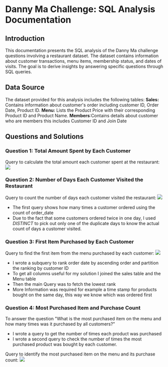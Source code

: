 # Danny Ma Challenge: SQL Analysis Documentation
## Introduction
This documentation presents the SQL analysis of the Danny Ma challenge questions involving a restaurant dataset. The dataset contains information about customer transactions, menu items, membership status, and dates of visits. The goal is to derive insights by answering specific questions through SQL queries.
## Data Source
The dataset provided for this analysis includes the following tables:
**Sales:** Contains information about customer's order including customer ID, Order Date, Product ID.
**Menu:**  Lists the Product Price with their corresponding Product ID and  Product Name.
**Members**:Contains details about customer who are members this includes Customer ID and Join Date
## Questions and Solutions
### Question 1: Total Amount Spent by Each Customer
Query to calculate the total amount each customer spent at the restaurant:
![](https://github.com/AnietieJohnson/Danny-Ma-week-1-challenge-/blob/main/solution%20to%20question%201.png)
### Question 2: Number of Days Each Customer Visited the Restaurant
Query to count the number of days each customer visited the restaurant:
![](https://github.com/AnietieJohnson/Danny-Ma-week-1-challenge-/blob/main/Answer%20to%20question%202.png)
- The first query shows how many times a customer ordered using the count of order_date
- Due to the fact that some customers ordered twice in one day, I used *DISTINCT* to pick out only one of the duplicate days to know the actual count of days a customer visited.

### Question 3: First Item Purchased by Each Customer
Query to find the first item from the menu purchased by each customer:
![](https://github.com/AnietieJohnson/Danny-Ma-week-1-challenge-/blob/main/solution%20to%20question%203.png)
- I wrote a subquery to rank order date by ascending order and partition the ranking by customer ID
- To get all columns useful for my solution I joined the sales table and the Menu table
- Then the main Query was to fetch the lowest rank
- More Information was required for example a time stamp for products bought on the same day, this way we know which was ordered first  
### Question 4: Most Purchased Item and Purchase Count
To answer the question "What is the most purchased item on the menu and how many times was it purchased by all customers?"
- I wrote a query to get the number of times each product was purchased
- I wrote a second query to check the number of times the most purchased product was bought by each customer.

Query to identify the most purchased item on the menu and its purchase count:
![](https://github.com/AnietieJohnson/Danny-Ma-week-1-challenge-/blob/main/solution%20to%20question%204.png)
